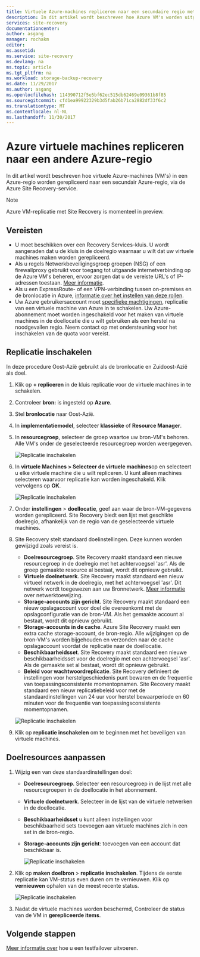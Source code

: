 ```yaml
---
title: Virtuele Azure-machines repliceren naar een secundaire regio met Azure Site Recovery | Microsoft Docs
description: In dit artikel wordt beschreven hoe Azure VM's worden uitgevoerd in een Azure-regio naar een andere regio via de Azure Site Recovery-service worden gerepliceerd.
services: site-recovery
documentationcenter: 
author: asgang
manager: rochakm
editor: 
ms.assetid: 
ms.service: site-recovery
ms.devlang: na
ms.topic: article
ms.tgt_pltfrm: na
ms.workload: storage-backup-recovery
ms.date: 11/29/2017
ms.author: asgang
ms.openlocfilehash: 114390712f5e5bf62ec515db62469e09361b8f85
ms.sourcegitcommit: cfd1ea99922329b3d5fab26b71ca2882df33f6c2
ms.translationtype: MT
ms.contentlocale: nl-NL
ms.lasthandoff: 11/30/2017
---
```

# <a name="replicate-azure-virtual-machines-to-another-azure-region"></a>Azure virtuele machines repliceren naar een andere Azure-regio


In dit artikel wordt beschreven hoe virtuele Azure-machines (VM's) in een Azure-regio worden gerepliceerd naar een secundair Azure-regio, via de Azure Site Recovery-service.

>[!NOTE]
>
> Azure VM-replicatie met Site Recovery is momenteel in preview.

## <a name="prerequisites"></a>Vereisten

* U moet beschikken over een Recovery Services-kluis. U wordt aangeraden dat u de kluis in de doelregio waarnaar u wilt dat uw virtuele machines maken worden gerepliceerd.
* Als u regels Netwerkbeveiligingsgroep groepen (NSG) of een firewallproxy gebruikt voor toegang tot uitgaande internetverbinding op de Azure VM's beheren, ervoor zorgen dat u de vereiste URL's of IP-adressen toestaan. [Meer informatie](./site-recovery-azure-to-azure-networking-guidance.md).
* Als u een ExpressRoute- of een VPN-verbinding tussen on-premises en de bronlocatie in Azure, [informatie over het instellen van deze rollen](site-recovery-azure-to-azure-networking-guidance.md#guidelines-for-existing-azure-to-on-premises-expressroutevpn-configuration).
* Uw Azure gebruikersaccount moet [specifieke machtigingen](../site-recovery-role-based-linked-access-control.md#permissions-required-to-enable-replication-for-new-virtual-machines), replicatie van een virtuele machine van Azure in te schakelen.
Uw Azure-abonnement moet worden ingeschakeld voor het maken van virtuele machines in de doellocatie die u wilt gebruiken als een herstel na noodgevallen regio. Neem contact op met ondersteuning voor het inschakelen van de quota voor vereist.

## <a name="enable-replication"></a>Replicatie inschakelen

In deze procedure Oost-Azië gebruikt als de bronlocatie en Zuidoost-Azië als doel.

1. Klik op **+ repliceren** in de kluis replicatie voor de virtuele machines in te schakelen.
2. Controleer **bron:** is ingesteld op **Azure**.
3. Stel **bronlocatie** naar Oost-Azië.
4. In **implementatiemodel**, selecteer **klassieke** of **Resource Manager**.
5. In **resourcegroep**, selecteer de groep waartoe uw bron-VM's behoren. Alle VM's onder de geselecteerde resourcegroep worden weergegeven.

    ![Replicatie inschakelen](./media/site-recovery-replicate-azure-to-azure/enabledrwizard1.png)

6. In **virtuele Machines > Selecteer de virtuele machines**op en selecteert u elke virtuele machine die u wilt repliceren. U kunt alleen machines selecteren waarvoor replicatie kan worden ingeschakeld. Klik vervolgens op **OK**.

    ![Replicatie inschakelen](./media/site-recovery-replicate-azure-to-azure/virtualmachine_selection.png)
    
7. Onder **instellingen** > **doellocatie**, geef aan waar de bron-VM-gegevens worden gerepliceerd. Site Recovery biedt een lijst met geschikte doelregio, afhankelijk van de regio van de geselecteerde virtuele machines.
8. Site Recovery stelt standaard doelinstellingen. Deze kunnen worden gewijzigd zoals vereist is.

    - **Doelresourcegroep**. Site Recovery maakt standaard een nieuwe resourcegroep in de doelregio met het achtervoegsel 'asr'. Als de groep gemaakte resource al bestaat, wordt dit opnieuw gebruikt.
    - **Virtuele doelnetwerk**. Site Recovery maakt standaard een nieuw virtueel netwerk in de doelregio, met het achtervoegsel 'asr'. Dit netwerk wordt toegewezen aan uw Bronnetwerk. [Meer informatie](site-recovery-network-mapping-azure-to-azure.md) over netwerktoewijzing.
    - **Storage-accounts zijn gericht**. Site Recovery maakt standaard een nieuw opslagaccount voor doel die overeenkomt met de opslagconfiguratie van de bron-VM. Als het gemaakte account al bestaat, wordt dit opnieuw gebruikt.
    - **Storage-accounts in de cache**. Azure Site Recovery maakt een extra cache storage-account, de bron-regio. Alle wijzigingen op de bron-VM's worden bijgehouden en verzonden naar de cache opslagaccount voordat de replicatie naar de doellocatie.
    - **Beschikbaarheidsset**. Site Recovery maakt standaard een nieuwe beschikbaarheidsset voor de doelregio met een achtervoegsel 'asr'. Als de gemaakte set al bestaat, wordt dit opnieuw gebruikt.
    - **Beleid voor wachtwoordreplicatie**. Site Recovery definieert de instellingen voor herstelgeschiedenis punt bewaren en de frequentie van toepassingsconsistente momentopnamen. Site Recovery maakt standaard een nieuw replicatiebeleid voor met de standaardinstellingen van 24 uur voor herstel bewaarperiode en 60 minuten voor de frequentie van toepassingsconsistente momentopnamen.

    ![Replicatie inschakelen](./media/site-recovery-replicate-azure-to-azure/enabledrwizard3.PNG)
9. Klik op **replicatie inschakelen** om te beginnen met het beveiligen van virtuele machines.

## <a name="customize-target-resources"></a>Doelresources aanpassen

1. Wijzig een van deze standaardinstellingen doel:

    - **Doelresourcegroep**. Selecteer een resourcegroep in de lijst met alle resourcegroepen in de doellocatie in het abonnement.
    - **Virtuele doelnetwerk**. Selecteer in de lijst van de virtuele netwerken in de doellocatie.
    - **Beschikbaarheidsset** u kunt alleen instellingen voor beschikbaarheid sets toevoegen aan virtuele machines zich in een set in de bron-regio.
    - **Storage-accounts zijn gericht**: toevoegen van een account dat beschikbaar is.

        ![Replicatie inschakelen](./media/site-recovery-replicate-azure-to-azure/customize.PNG)

2. Klik op **maken doelbron** > **replicatie inschakelen**. Tijdens de eerste replicatie kan VM-status even duren om te vernieuwen. Klik op **vernieuwen** ophalen van de meest recente status.

    ![Replicatie inschakelen](./media/site-recovery-replicate-azure-to-azure/replicateditems.PNG)
    
3. Nadat de virtuele machines worden beschermd, Controleer de status van de VM in **gerepliceerde items**.



## <a name="next-steps"></a>Volgende stappen
[Meer informatie over](../azure-to-azure-tutorial-dr-drill.md) hoe u een testfailover uitvoeren.

